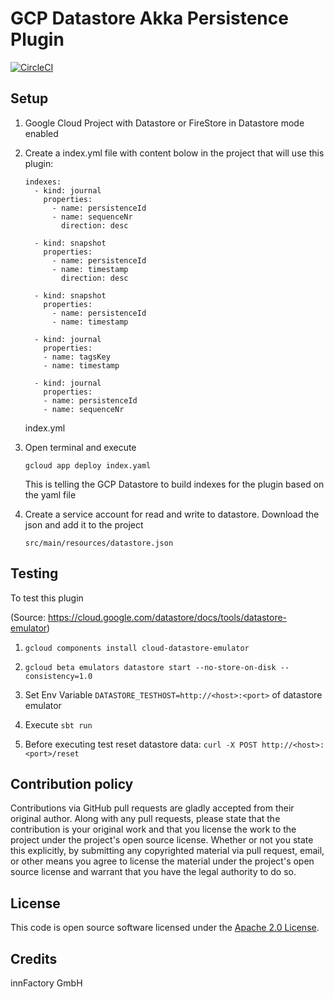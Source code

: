 # GCP Datastore Akka Persistence Plugin
[![CircleCI](https://circleci.com/gh/innFactory/akka-persistence-gcp-datastore/tree/master.svg?style=svg&circle-token=700c4e7e6802d0dacbe552c87f25454e20f6ce28)](https://circleci.com/gh/innFactory/akka-persistence-gcp-datastore/tree/master)

## Setup

1. Google Cloud Project with Datastore or FireStore in Datastore mode enabled  
2. Create a index.yml file with content bolow in the project that will use this plugin:

    ```
    indexes:
      - kind: journal
        properties:
          - name: persistenceId
          - name: sequenceNr
            direction: desc
    
      - kind: snapshot
        properties:
          - name: persistenceId
          - name: timestamp
            direction: desc
    
      - kind: snapshot
        properties:
          - name: persistenceId
          - name: timestamp
    
      - kind: journal
        properties:
        - name: tagsKey
        - name: timestamp
    
      - kind: journal
        properties:
        - name: persistenceId
        - name: sequenceNr
    ```
    index.yml

3. Open terminal and execute 
 
    ```
    gcloud app deploy index.yaml
    ```
    This is telling the GCP Datastore to build indexes for the plugin based on the yaml file
    
4. Create a service account for read and write to datastore. Download the json and add it to the project

    ```
    src/main/resources/datastore.json
    ```
    
## Testing

To test this plugin 

(Source: https://cloud.google.com/datastore/docs/tools/datastore-emulator)

1. ``` gcloud components install cloud-datastore-emulator ```

2. ``` gcloud beta emulators datastore start --no-store-on-disk --consistency=1.0 ```

3. Set Env Variable ```DATASTORE_TESTHOST=http://<host>:<port>``` of datastore emulator

4. Execute ````sbt run````

5. Before executing test reset datastore data: ```curl -X POST http://<host>:<port>/reset```

## Contribution policy
Contributions via GitHub pull requests are gladly accepted from their original author. Along with any pull requests, please state that the contribution is your original work and that you license the work to the project under the project's open source license. Whether or not you state this explicitly, by submitting any copyrighted material via pull request, email, or other means you agree to license the material under the project's open source license and warrant that you have the legal authority to do so.

## License
This code is open source software licensed under the [Apache 2.0 License](http://www.apache.org/licenses/LICENSE-2.0.html).

## Credits
innFactory GmbH

